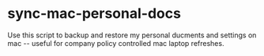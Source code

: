 # sync-mac-personal-docs

Use this script to backup and restore my personal ducments and settings on mac -- useful for company policy controlled mac laptop refreshes.